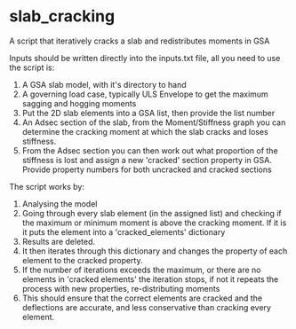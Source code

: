 # slab_cracking
A script that iteratively cracks a slab and redistributes moments in GSA

Inputs should be written directly into the inputs.txt file, all you need to use the script is:

  1. A GSA slab model, with it's directory to hand
  2. A governing load case, typically ULS Envelope to get the maximum sagging and hogging moments
  3. Put the 2D slab elements into a GSA list, then provide the list number
  4. An Adsec section of the slab, from the Moment/Stiffness graph you can determine the cracking moment at which the slab cracks and loses stiffness.
  5. From the Adsec section you can then work out what proportion of the stiffness is lost and assign a new 'cracked' section property in GSA. Provide property numbers for both     uncracked and cracked sections

The script works by:

  1. Analysing the model
  2. Going through every slab element (in the assigned list) and checking if the maximum or minimum moment is above the cracking moment. If it is it puts the element into a 'cracked_elements' dictionary
  3. Results are deleted.
  4. It then iterates through this dictionary and changes the property of each element to the cracked property.
  5. If the number of iterations exceeds the maximum, or there are no elements in 'cracked elements' the iteration stops, if not it repeats the process with new properties, re-distributing moments
  6. This should ensure that the correct elements are cracked and the deflections are accurate, and less conservative than cracking every element.
